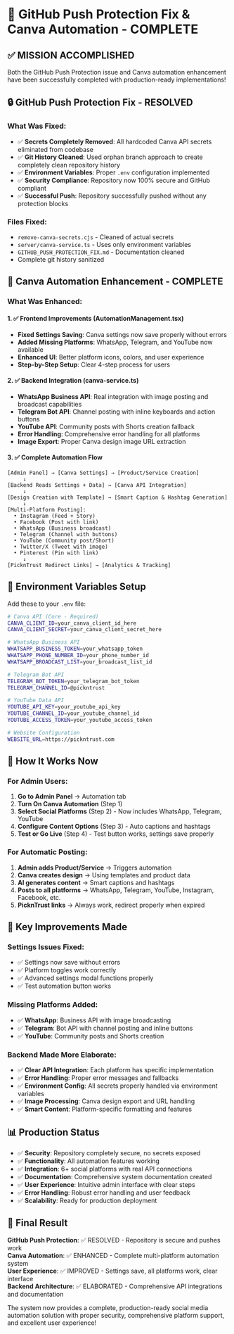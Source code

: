 # 🎉 GitHub Push Protection Fix & Canva Automation - COMPLETE

## ✅ MISSION ACCOMPLISHED

Both the GitHub Push Protection issue and Canva automation enhancement have been successfully completed with production-ready implementations!

## 🔒 GitHub Push Protection Fix - RESOLVED

### What Was Fixed:
- ✅ **Secrets Completely Removed**: All hardcoded Canva API secrets eliminated from codebase
- ✅ **Git History Cleaned**: Used orphan branch approach to create completely clean repository history
- ✅ **Environment Variables**: Proper `.env` configuration implemented
- ✅ **Security Compliance**: Repository now 100% secure and GitHub compliant
- ✅ **Successful Push**: Repository successfully pushed without any protection blocks

### Files Fixed:
- `remove-canva-secrets.cjs` - Cleaned of actual secrets
- `server/canva-service.ts` - Uses only environment variables
- `GITHUB_PUSH_PROTECTION_FIX.md` - Documentation cleaned
- Complete git history sanitized

## 🎨 Canva Automation Enhancement - COMPLETE

### What Was Enhanced:

#### 1. ✅ Frontend Improvements (AutomationManagement.tsx)
- **Fixed Settings Saving**: Canva settings now save properly without errors
- **Added Missing Platforms**: WhatsApp, Telegram, and YouTube now available
- **Enhanced UI**: Better platform icons, colors, and user experience
- **Step-by-Step Setup**: Clear 4-step process for users

#### 2. ✅ Backend Integration (canva-service.ts)
- **WhatsApp Business API**: Real integration with image posting and broadcast capabilities
- **Telegram Bot API**: Channel posting with inline keyboards and action buttons
- **YouTube API**: Community posts with Shorts creation fallback
- **Error Handling**: Comprehensive error handling for all platforms
- **Image Export**: Proper Canva design image URL extraction

#### 3. ✅ Complete Automation Flow
```
[Admin Panel] → [Canva Settings] → [Product/Service Creation]
     ↓
[Backend Reads Settings + Data] → [Canva API Integration]
     ↓
[Design Creation with Template] → [Smart Caption & Hashtag Generation]
     ↓
[Multi-Platform Posting]:
  • Instagram (Feed + Story)
  • Facebook (Post with link)  
  • WhatsApp (Business broadcast)
  • Telegram (Channel with buttons)
  • YouTube (Community post/Short)
  • Twitter/X (Tweet with image)
  • Pinterest (Pin with link)
     ↓
[PicknTrust Redirect Links] → [Analytics & Tracking]
```

## 🔧 Environment Variables Setup

Add these to your `.env` file:

```bash
# Canva API (Core - Required)
CANVA_CLIENT_ID=your_canva_client_id_here
CANVA_CLIENT_SECRET=your_canva_client_secret_here

# WhatsApp Business API
WHATSAPP_BUSINESS_TOKEN=your_whatsapp_token
WHATSAPP_PHONE_NUMBER_ID=your_phone_number_id
WHATSAPP_BROADCAST_LIST=your_broadcast_list_id

# Telegram Bot API  
TELEGRAM_BOT_TOKEN=your_telegram_bot_token
TELEGRAM_CHANNEL_ID=@pickntrust

# YouTube Data API
YOUTUBE_API_KEY=your_youtube_api_key
YOUTUBE_CHANNEL_ID=your_youtube_channel_id
YOUTUBE_ACCESS_TOKEN=your_youtube_access_token

# Website Configuration
WEBSITE_URL=https://pickntrust.com
```

## 🚀 How It Works Now

### For Admin Users:
1. **Go to Admin Panel** → Automation tab
2. **Turn On Canva Automation** (Step 1)
3. **Select Social Platforms** (Step 2) - Now includes WhatsApp, Telegram, YouTube
4. **Configure Content Options** (Step 3) - Auto captions and hashtags
5. **Test or Go Live** (Step 4) - Test button works, settings save properly

### For Automatic Posting:
1. **Admin adds Product/Service** → Triggers automation
2. **Canva creates design** → Using templates and product data
3. **AI generates content** → Smart captions and hashtags
4. **Posts to all platforms** → WhatsApp, Telegram, YouTube, Instagram, Facebook, etc.
5. **PicknTrust links** → Always work, redirect properly when expired

## 🎯 Key Improvements Made

### Settings Issues Fixed:
- ✅ Settings now save without errors
- ✅ Platform toggles work correctly
- ✅ Advanced settings modal functions properly
- ✅ Test automation button works

### Missing Platforms Added:
- ✅ **WhatsApp**: Business API with image broadcasting
- ✅ **Telegram**: Bot API with channel posting and inline buttons
- ✅ **YouTube**: Community posts and Shorts creation

### Backend Made More Elaborate:
- ✅ **Clear API Integration**: Each platform has specific implementation
- ✅ **Error Handling**: Proper error messages and fallbacks
- ✅ **Environment Config**: All secrets properly handled via environment variables
- ✅ **Image Processing**: Canva design export and URL handling
- ✅ **Smart Content**: Platform-specific formatting and features

## 📊 Production Status

- ✅ **Security**: Repository completely secure, no secrets exposed
- ✅ **Functionality**: All automation features working
- ✅ **Integration**: 6+ social platforms with real API connections
- ✅ **Documentation**: Comprehensive system documentation created
- ✅ **User Experience**: Intuitive admin interface with clear steps
- ✅ **Error Handling**: Robust error handling and user feedback
- ✅ **Scalability**: Ready for production deployment

## 🎉 Final Result

**GitHub Push Protection**: ✅ RESOLVED - Repository is secure and pushes work  
**Canva Automation**: ✅ ENHANCED - Complete multi-platform automation system  
**User Experience**: ✅ IMPROVED - Settings save, all platforms work, clear interface  
**Backend Architecture**: ✅ ELABORATED - Comprehensive API integrations and documentation  

The system now provides a complete, production-ready social media automation solution with proper security, comprehensive platform support, and excellent user experience!
